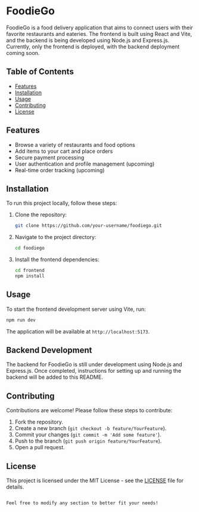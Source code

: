 # FoodieGo

FoodieGo is a food delivery application that aims to connect users with their favorite restaurants and eateries. The frontend is built using React and Vite, and the backend is being developed using Node.js and Express.js. Currently, only the frontend is deployed, with the backend deployment coming soon.

## Table of Contents

- [Features](#features)
- [Installation](#installation)
- [Usage](#usage)
- [Contributing](#contributing)
- [License](#license)

## Features

- Browse a variety of restaurants and food options
- Add items to your cart and place orders
- Secure payment processing
- User authentication and profile management (upcoming)
- Real-time order tracking (upcoming)

## Installation

To run this project locally, follow these steps:

1. Clone the repository:

    ```sh
    git clone https://github.com/your-username/foodiego.git
    ```

2. Navigate to the project directory:

    ```sh
    cd foodiego
    ```

3. Install the frontend dependencies:

    ```sh
    cd frontend
    npm install
    ```

## Usage

To start the frontend development server using Vite, run:

```sh
npm run dev
```

The application will be available at `http://localhost:5173`.

## Backend Development

The backend for FoodieGo is still under development using Node.js and Express.js. Once completed, instructions for setting up and running the backend will be added to this README.

## Contributing

Contributions are welcome! Please follow these steps to contribute:

1. Fork the repository.
2. Create a new branch (`git checkout -b feature/YourFeature`).
3. Commit your changes (`git commit -m 'Add some feature'`).
4. Push to the branch (`git push origin feature/YourFeature`).
5. Open a pull request.

## License

This project is licensed under the MIT License - see the [LICENSE](LICENSE) file for details.
```

Feel free to modify any section to better fit your needs!
